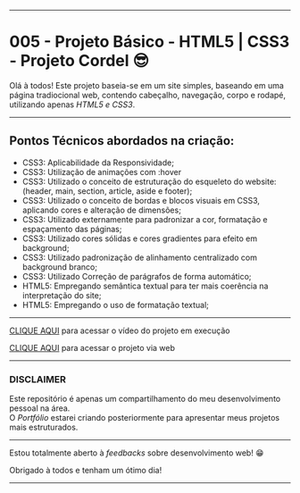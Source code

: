 <hr>
<h1>005 - Projeto Básico - HTML5 | CSS3 -  Projeto Cordel &#x1F60E;</h1>
<p>Olá à todos! Este projeto baseia-se em um site simples, baseando em uma página tradiocional web, contendo cabeçalho, navegação, corpo e rodapé, utilizando apenas <em>HTML5 e CSS3</em>.</p>
<hr>
<h2>Pontos Técnicos abordados na criação:</h2>
<ul>
  <li>CSS3: Aplicabilidade da Responsividade;</li>
  <li>CSS3: Utilização de animações com :hover</li>
  <li>CSS3: Utilizado o conceito de estruturação do esqueleto do website: (header, main, section, article, aside e footer);</li>
  <li>CSS3: Utilizado o conceito de bordas e blocos visuais em CSS3, aplicando cores e alteração de dimensões;
  <li>CSS3: Utilizado externamente para padronizar a cor, formatação e espaçamento das páginas;</li>
  <li>CSS3: Utilizado cores sólidas e cores gradientes para efeito em background;</li>
  <li>CSS3: Utilizado padronização de alinhamento centralizado com background branco;</li>
  <li>CSS3: Utilizado Correção de parágrafos de forma automático;</li>
  <li>HTML5: Empregando semântica textual para ter mais coerência na interpretação do site;</li>
  <li>HTML5: Empregando o uso de formatação textual;</li>
</ul>
<hr>
<p><a href="https://www.youtube.com/watch?v=8t-P1yxSy-s">CLIQUE AQUI</a> para acessar o vídeo do projeto em execução</p>
<p><a href="https://diegomendonc.github.io/TrainingHTML-CSS/004%20-%20Projeto%20B%C3%A1sico%20-%20HTML5%20CSS3%20-%20Projeto%20Android/">CLIQUE AQUI</a> para acessar o projeto via web</p>
<hr>
<h3><strong>DISCLAIMER</strong></h3>
<p>Este repositório é apenas um compartilhamento do meu desenvolvimento pessoal na área.<br>O <em>Portfólio</em> estarei criando posteriormente para apresentar meus projetos mais estruturados.</p>
<hr>
<p>Estou totalmente aberto à <em>feedbacks</em> sobre desenvolvimento web! &#x1F601;</p>
<p>Obrigado à todos e tenham um ótimo dia!</p>
<hr>
